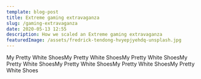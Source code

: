 ```yaml
---
template: blog-post
title: Extreme gaming extravaganza
slug: /gaming-extravaganza
date: 2020-05-13 12:55
description: How we scaled an Extreme gaming extravaganza
featuredImage: /assets/fredrick-tendong-hvyepjyehdq-unsplash.jpg
---
```


My Pretty White ShoesMy Pretty White ShoesMy Pretty White ShoesMy Pretty White
ShoesMy Pretty White ShoesMy Pretty White ShoesMy Pretty White Shoes
